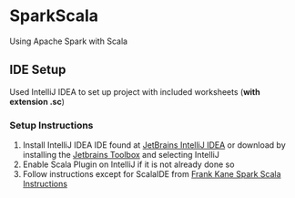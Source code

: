 # SparkScala
Using Apache Spark with Scala

## IDE Setup
Used IntelliJ IDEA to set up project with included worksheets (**with extension .sc**)

### Setup Instructions
1. Install IntelliJ IDEA IDE found at [JetBrains IntelliJ IDEA](https://www.jetbrains.com/idea/) or download by installing the [Jetbrains Toolbox](https://www.jetbrains.com/toolbox-app/) and selecting IntelliJ
2. Enable Scala Plugin on IntelliJ if it is not already done so
3. Follow instructions except for ScalaIDE from [Frank Kane Spark Scala Instructions](https://sundog-education.com/spark-scala/)
